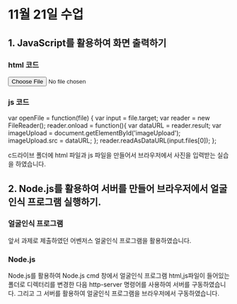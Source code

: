 # 11월 21일 수업

## 1. JavaScript를 활용하여 화면 출력하기 

### html 코드 
<html>
<script defer src="rfile.js"></script>
    <input type='file' accept='image/*'
 onchange='openFile(event)'><br>
    <img id='imageUpload'>
    </html>
    
### js 코드 

var openFile = function(file) {
  var input = file.target;
  var reader = new FileReader();
  reader.onload = function(){
    var dataURL = reader.result;
    var imageUpload = document.getElementById('imageUpload');
    imageUpload.src = dataURL;
  };
  reader.readAsDataURL(input.files[0]);
};

c드라이브 폴더에 html 파일과 js 파일을 만들어서 브라우저에서 사진을 입력받는 실습을 하였습니다. 

## 2. Node.js를 활용하여 서버를 만들어 브라우저에서 얼굴인식 프로그램 실행하기. 

### 얼굴인식 프로그램
앞서 과제로 제출하였던 어벤저스 얼굴인식 프로그램을 활용하였습니다. 

### Node.js 
Node.js를 활용하여 Node.js cmd 창에서 얼굴인식 프로그램 html,js파일이 들어있는 폴더로 
디렉터리를 변경한 다음 http-server 명령어를 사용하여 서버를 구동하였습니다. 그리고 그 서버를 
활용하여 얼굴인식 프로그램을 브라우저에서 구동하였습니다. 
